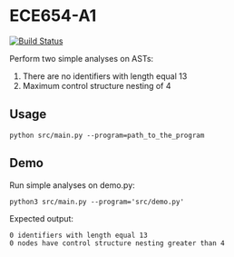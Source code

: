 # ECE654-A1  
[![Build Status](https://travis-ci.com/richard3983/ECE654-A1.svg?token=8FHpB6J7vdRyz684YQz8&branch=main)](https://travis-ci.com/richard3983/ECE654-A1)

Perform two simple analyses on ASTs:
1. There are no identifiers with length equal 13
2. Maximum control structure nesting of 4

## Usage

```
python src/main.py --program=path_to_the_program
```

## Demo
Run simple analyses on demo.py:
```
python3 src/main.py --program='src/demo.py'
```
Expected output:
```
0 identifiers with length equal 13
0 nodes have control structure nesting greater than 4
```